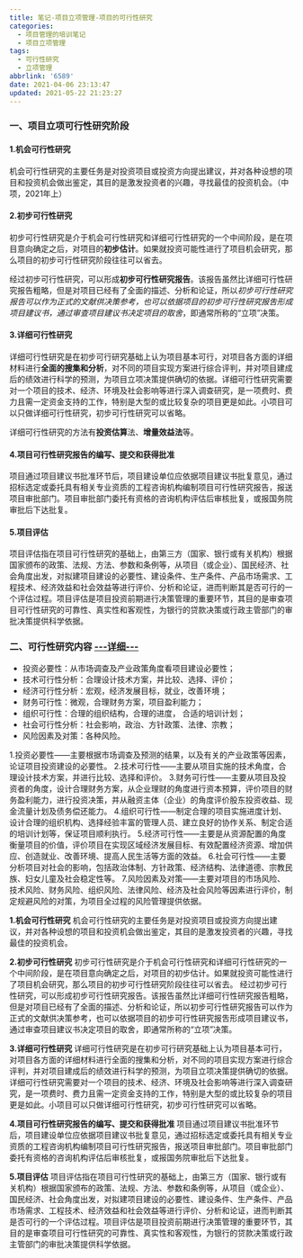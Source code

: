 ```yaml
---
title: 笔记-项目立项管理-项目的可行性研究
categories:
  - 项目管理的培训笔记
  - 项目立项管理
tags:
  - 可行性研究
  - 立项管理
abbrlink: '6589'
date: 2021-04-06 23:13:47
updated: 2021-05-22 21:23:27
---
```


### 一、项目立项可行性研究阶段

#### 1.机会可行性研究

机会可行性研究的主要任务是对投资项目或投资方向提出建议，并对各种设想的项目和投资机会做出鉴定，其目的是激发投资者的兴趣，寻找最佳的投资机会。（中项，2021年上）

#### 2.初步可行性研究

初步可行性研究是介于机会可行性研究和详细可行性研究的一个中间阶段，是在项目意向确定之后，对项目的**初步估计**。如果就投资可能性进行了项目机会研究，那么项目的初步可行性研究阶段往往可以省去。

经过初步可行性研究，可以形成**初步可行性研究报告**。该报告虽然比详细可行性研究报告粗略，但是对项目已经有了全面的描述、分析和论证，所以*初步可行性研究报告可以作为正式的文献供决策参考，也可以依据项目的初步可行性研究报吿形成项目建议书，通过审查项目建议书决定项目的取舍*，即通常所称的“立项”决策。

<!-- more -->

#### 3.详细可行性研究

详细可行性研究是在初步可行研究基础上认为项目基本可行，对项目各方面的详细材料进行**全面的搜集和分析**，对不同的项目实现方案进行综合评判，并对项目建成后的绩效进行科学的预测，为项目立项决策提供确切的依据。详细可行性研究需要对一个项目的技术、经济、环境及社会影响等进行深入调查研究，是一项费时、费力且需一定资金支持的工作，特别是大型的或比较复杂的项目更是如此。小项目可以只做详细可行性研究，初步可行性研究可以省略。

详细可行性研究的方法有**投资估算**法、**增量效益法**等。

#### 4.项目可行性研究报告的编写、提交和获得批准

项目通过项目建议书批准环节后，项目建设单位应依据项目建议书批复意见，通过招标选定或委托具有相关专业资质的工程咨询机构编制项目可行性研究报告，报送项目审批部门。项目审批部门委托有资格的咨询机构评估后审核批复，或报国务院审批后下达批复。

#### 5.项目评估

项目评估指在项目可行性研究的基础上，由第三方（国家、银行或有关机构）根据国家颁布的政策、法规、方法、参数和条例等，从项目（或企业）、国民经济、社会角度出发，对拟建项目建设的必要性、建设条件、生产条件、产品市场需求、工程技术、经济效益和社会效益等进行评价、分析和论证，进而判断其是否可行的一个评估过程。项目评估是项目投资前期进行决策管理的重要环节，其目的是审查项目可行性研究的可靠性、真实性和客观性，为银行的贷款决策或行政主管部门的审批决策提供科学依据。

### 二、可行性研究内容 [---详细---](/post/7325.html)

- 投资必要性：从市场调查及产业政策角度看项目建设必要性；
- 技术可行性分析：合理设计技术方案，并比较、选择、评价；
- 经济可行性分析：宏观，经济发展目标，就业，改善环境；
- 财务可行性：微观，合理财务方案，项目盈利能力；
- 组织可行性：合理的组织结构，合理的进度， 合适的培训计划；
- 社会可行性分析：社会影响，政治、方针政策、法律、宗教；
- 风险因素及对策：各种风险。

1.投资必要性——主要根据市场调查及预测的结果，以及有关的产业政策等因素，论证项目投资建设的必要性。
2.技术可行性——主要从项目实施的技术角度，合理设计技术方案，并进行比较、选择和评价。
3.财务可行性——主要从项目及投资者的角度，设计合理财务方案，从企业理财的角度进行资本预算，评价项目的财务盈利能力，进行投资决策，并从融资主体（企业）的角度评价股东投资收益、现金流量计划及债务偿还能力。
4.组织可行性——制定合理的项目实施进度计划、设计合理的组织机构、选择经验丰富的管理人员、建立良好的协作关系、制定合适的培训计划等，保证项目顺利执行。
5.经济可行性——主要是从资源配置的角度衡量项目的价值，评价项目在实现区域经济发展目标、有效配置经济资源、增加供应、创造就业、改善环境、提高人民生活等方面的效益。
6.社会可行性——主要分析项目对社会的影响，包括政治体制、方针政策、经济结构、法律道德、宗教民族、妇女儿童及社会稳定性等。
7.风险因素及对策——主要对项目的市场风险、技术风险、财务风险、组织风险、法律风险、经济及社会风险等因素进行评价，制定规避风险的对策，为项目全过程的风险管理提供依据。

**1.机会可行性研究**
机会可行性研究的主要任务是对投资项目或投资方向提出建议，并对各种设想的项目和投资机会做出鉴定，其目的是激发投资者的兴趣，寻找最佳的投资机会。

**2.初步可行性研究**
初步可行性研究是介于机会可行性研究和详细可行性研究的一个中间阶段，是在项目意向确定之后，对项目的初步估计。如果就投资可能性进行了项目机会研究，那么项目的初步可行性研究阶段往往可以省去。
经过初步可行性研究，可以形成初步可行性研究报告。该报告虽然比详细可行性研究报告粗略，但是对项目已经有了全面的描述、分析和论证，所以初步可行性研究报告可以作为正式的文献供决策参考，也可以依据项目的初步可行性研究报吿形成项目建议书，通过审查项目建议书决定项目的取舍，即通常所称的“立项”决策。

**3.详细可行性研究**
详细可行性研究是在初步可行研究基础上认为项目基本可行，对项目各方面的详细材料进行全面的搜集和分析，对不同的项目实现方案进行综合评判，并对项目建成后的绩效进行科学的预测，为项目立项决策提供确切的依据。详细可行性研究需要对一个项目的技术、经济、环境及社会影响等进行深入调查研究，是一项费时、费力且需一定资金支持的工作，特别是大型的或比较复杂的项目更是如此。小项目可以只做详细可行性研究，初步可行性研究可以省略。

**4.项目可行性研究报告的编写、提交和获得批准**
项目通过项目建议书批准环节后，项目建设单位应依据项目建议书批复意见，通过招标选定或委托具有相关专业资质的工程咨询机构编制项目可行性研究报告，报送项目审批部门。项目审批部门委托有资格的咨询机构评估后审核批复，或报国务院审批后下达批复。

**5.项目评估**
项目评估指在项目可行性研究的基础上，由第三方（国家、银行或有关机构）根据国家颁布的政策、法规、方法、参数和条例等，从项目（或企业）、国民经济、社会角度出发，对拟建项目建设的必要性、建设条件、生产条件、产品市场需求、工程技术、经济效益和社会效益等进行评价、分析和论证，进而判断其是否可行的一个评估过程。项目评估是项目投资前期进行决策管理的重要环节，其目的是审查项目可行性研究的可靠性、真实性和客观性，为银行的贷款决策或行政主管部门的审批决策提供科学依据。
